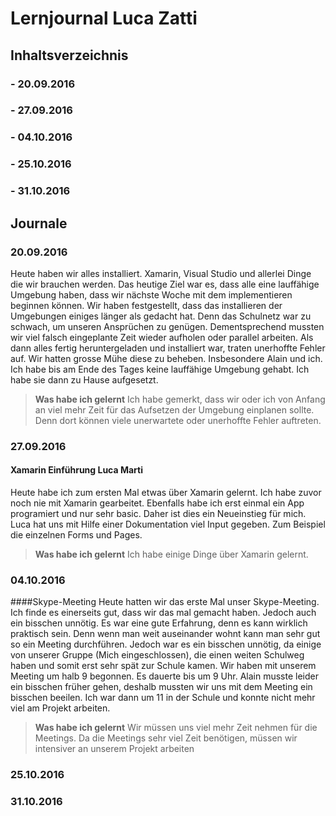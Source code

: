 
# Lernjournal Luca Zatti
## Inhaltsverzeichnis
### - 20.09.2016
### - 27.09.2016
### - 04.10.2016
### - 25.10.2016
### - 31.10.2016


## Journale

### 20.09.2016
Heute haben wir alles installiert. Xamarin, Visual Studio und allerlei Dinge die wir brauchen werden. 
Das heutige Ziel war es, dass alle eine lauffähige Umgebung haben, dass wir nächste Woche mit dem implementieren beginnen können. 
Wir haben festgestellt, dass das installieren der Umgebungen einiges länger als gedacht hat. Denn das Schulnetz war zu schwach, um unseren Ansprüchen zu genügen. Dementsprechend mussten wir viel falsch eingeplante Zeit wieder aufholen oder parallel arbeiten. 
Als dann alles fertig heruntergeladen und installiert war, traten unerhoffte Fehler auf. Wir hatten grosse Mühe diese zu beheben. Insbesondere Alain und ich. Ich habe bis am Ende des Tages keine lauffähige Umgebung gehabt. Ich habe sie dann zu Hause aufgesetzt.

> **Was habe ich gelernt** 
> Ich habe gemerkt, dass wir oder ich von Anfang an viel mehr Zeit für das Aufsetzen der Umgebung einplanen sollte. Denn dort können viele unerwartete oder unerhoffte Fehler auftreten.



### 27.09.2016
#### Xamarin Einführung Luca Marti
Heute habe ich zum ersten Mal etwas über Xamarin gelernt. Ich habe zuvor noch nie mit Xamarin gearbeitet. Ebenfalls habe ich erst einmal
ein App programiert und nur sehr basic. Daher ist dies ein Neueinstieg für mich. 
Luca hat uns mit Hilfe einer Dokumentation viel Input gegeben. Zum Beispiel die einzelnen Forms und Pages. 

> **Was habe ich gelernt**
> Ich habe einige Dinge über Xamarin gelernt.



### 04.10.2016
####Skype-Meeting
Heute hatten wir das erste Mal unser Skype-Meeting. 
Ich finde es einerseits gut, dass wir das mal gemacht haben. Jedoch auch ein bisschen unnötig. Es war eine gute Erfahrung, denn es kann
wirklich praktisch sein. Denn wenn man weit auseinander wohnt kann man sehr gut so ein Meeting durchführen. Jedoch war es ein bisschen
unnötig, da einige von unserer Gruppe (Mich eingeschlossen), die einen weiten Schulweg haben und somit erst sehr spät zur Schule kamen.
Wir haben mit unserem Meeting um halb 9 begonnen. Es dauerte bis um 9 Uhr. Alain musste leider ein bisschen früher gehen, deshalb mussten
wir uns mit dem Meeting ein bisschen beeilen. 
Ich war dann um 11 in der Schule und konnte nicht mehr viel am Projekt arbeiten. 

> **Was habe ich gelernt**
> Wir müssen uns viel mehr Zeit nehmen für die Meetings. Da die Meetings sehr viel Zeit benötigen, müssen wir intensiver an unserem Projekt arbeiten



### 25.10.2016

### 31.10.2016
